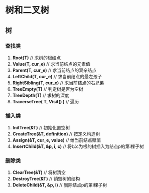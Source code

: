 # 树和二叉树

## 树

### 查找类

1. **Root(T)** // 求树的根结点
2. **Value(T, cur_e)** // 求当前结点的元素值
3. **Parent(T, cur_e)** // 求当前结点的双亲结点
4. **LeftChild(T, cur_e)** // 求当前结点的最左孩子
5. **RightSibling(T, cur_e)**  // 求当前结点的右兄弟
6. **TreeEmpty(T)**  // 判定树是否为空树
7. **TreeDepth(T)**  // 求树的深度
8. **TraverseTree( T, Visit() )**  // 遍历

### 插入类

1. **InitTree(&T)**  // 初始化置空树
2. **CreateTree(&T, definition)**  // 按定义构造树
3. **Assign(&T, cur_e, value)**   // 给当前结点赋值
4. **InsertChild(&T, &p, i, c)**   // 将以c为根的树插入为结点p的第i棵子树

### 删除类

1. **ClearTree(&T)** // 将树清空
2. **DestroyTree(&T)**  // 销毁树的结构
3. **DeleteChild(&T, &p, i)**  // 删除结点p的第i棵子树
